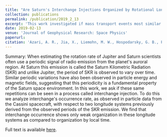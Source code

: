 ```yaml
---
title: "Are Saturn's Interchange Injections Organized by Rotational Longitude?"
collection: publications
permalink: /publication/2019_2_13
excerpt: 'This work investigated if mass transport events most similar to Rayleigh-Taylor instabilities in Saturn's space environement were related to ionospheric or upper atmopsheric conditions. To complete this work we undertook a large-scale data occurrence analyses to tease apart multiple dependencies.'
date: 2019-02-13
venue: 'Journal of Geophysical Research: Space Physics'
paperurl:
citation: 'Azari, A. R., Jia, X., Liemohn, M. W., Hospodarsky, G. B., Provan, G., Ye, S. ‐Y., et al (2019). &quot;Are Saturn&apos;s Interchange Injections Organized by Rotational Longitude?&quot;<i>Journal of Geophysical Research: Space Physics</i>, 124. https://doi.org/10.1029/2018JA026196'
---
```


Summary: When estimating the rotation rate of Jupiter and Saturn scientists often use a periodic signal of radio emission from the planet's auroral region. At Saturn this emission is called the Saturn Kilometric Radiation (SKR) and unlike Jupiter, the period of SKR is observed to vary over time. Similar periodic variations have also been observed in particle energy and magnetic fields, suggesting that this periodicity is a fundamental property of the Saturn space environment. In this work, we ask if these same repetitions can be seen in a process called interchange injection. To do this we analyze interchange's occurrence rate, as observed in particle data from the Cassini spacecraft, with respect to two longitude systems previously derived from the observed periods of the SKR emission. We find that interchange occurrence shows only weak organization in these longitude systems as compared to organization by local time.


Full text is available [here](https://doi.org/10.1029/2018JA026196).

<!--- Recommended citation: 'Azari, A. R., Jia, X., Liemohn, M. W., Hospodarsky, G. B., Provan, G., Ye, S. ‐Y., et al (2019). &quot;P Are Saturn's Interchange Injections Organized by Rotational Longitude?; <i>Journal of Geophysical Research: Space Physics</i>, 124. https://doi.org/10.1029/2018JA026196' --->
